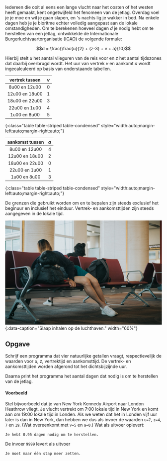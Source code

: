 Iedereen die ooit al eens een lange vlucht naar het oosten of het westen heeft gemaakt, kent ongetwijfeld het fenomeen van de jetlag. Overdag voel je je moe en wil je gaan slapen, en 's nachts lig je wakker in bed. Na enkele dagen heb je je bioritme echter volledig aangepast aan de lokale omstandigheden. Om te berekenen hoeveel dagen $d$ je nodig hebt om te herstellen van een jetlag, ontwikkelde de Internationale Burgerluchtvaartorganisatie (<a href="https://www.icao.int/Pages/default.aspx" target="_blanc">ICAO</a>) de volgende formule:

$$d = \frac{\frac{u}{2} + (z-3) + v + a}{10}$$

Hierbij stelt $u$ het aantal vlieguren van de reis voor en $z$ het aantal tijdszones dat daarbij overbrugd wordt. Het uur van vertrek $v$ en aankomt $a$ wordt ingecalculeerd op basis van onderstaande tabellen.

<div class="dodona-centered-group">

| vertrek tussen | $v$ |
|:--------:|:-----------:|
| 8u00 en 12u00 | 0|
| 12u00 en 18u00 | 1 |
| 18u00 en 22u00| 3 |
| 22u00 en 1u00 | 4 |
| 1u00 en 8u00 | 5 |
{:class="table table-striped table-condensed" style="width:auto;margin-left:auto;margin-right:auto;"}



| aankomst tussen | $a$ |
|:--------:|:-----------:|
| 8u00 en 12u00 | 4|
| 12u00 en 18u00 | 2 |
| 18u00 en 22u00| 0 |
| 22u00 en 1u00 | 1 |
| 1u00 en 8u00 | 3 |
{:class="table table-striped table-condensed" style="width:auto;margin-left:auto;margin-right:auto;"}

</div>

De grenzen die gebruikt worden om en te bepalen zijn steeds exclusief het beginuur en inclusief het einduur. Vertrek- en aankomsttijden zijn steeds aangegeven in de lokale tijd.

![Slaap inhalen op de luchthaven.](media/joyce-romero.jpg "Foto door Joyce Romero op Unsplash."){:data-caption="Slaap inhalen op de luchthaven." width="60%"}

## Opgave
Schrijf een programma dat vier natuurlijke getallen vraagt, respectievelijk de waarden voor $u$, $z$, vertrektijd en aankomsttijd.  De vertrek- en aankomsttijden worden afgerond tot het dichtsbijzijnde uur.

Daarna print het programma het aantal dagen dat nodig is om te herstellen van de jetlag.

#### Voorbeeld
Stel bijvoorbeeld dat je van New York Kennedy Airport naar London Heathrow vliegt. Je vlucht vertrekt om 7:00 lokale tijd in New York en komt aan om 19:00 lokale tijd in Londen. Als we weten dat het in Londen vijf uur later is dan in New York, dan hebben we dus als invoer de waarden `u=7`, `z=4`, `7` en `19`. (Wat overeenkomt met `v=5` en `a=0`.)
Wat als uitvoer oplevert:
```
Je hebt 0.95 dagen nodig om te herstellen.
```

De invoer `9999` levert als uitvoer
```
Je moet maar één stap meer zetten.
```